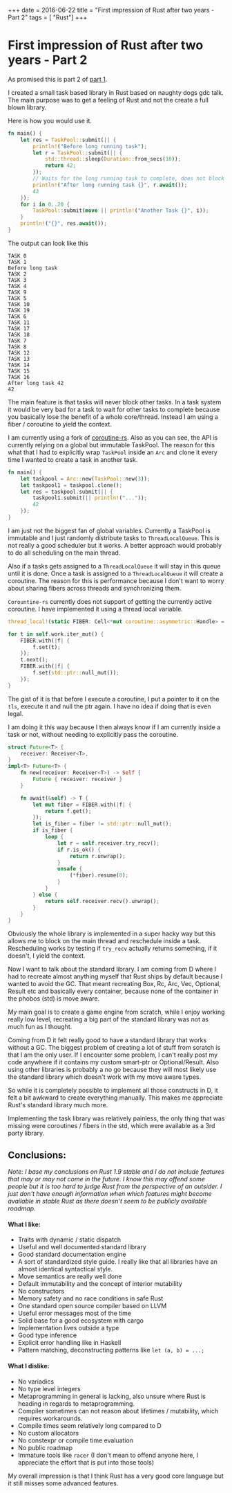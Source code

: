 +++
date        = 2016-06-22
title       = "First impression of Rust after two years - Part 2"
tags        = [ "Rust"]
+++


# First impression of Rust after two years - Part 2

As promised this is part 2 of [part 1](https://maikklein.github.io/post/impression-rust/).

I created a small task based library in Rust based on naughty dogs gdc talk. The main purpose was to get a feeling of Rust and not the create a full blown library.

Here is how you would use it.

```Rust
fn main() {
    let res = TaskPool::submit(|| {
        println!("Before long running task");
        let r = TaskPool::submit(|| {
            std::thread::sleep(Duration::from_secs(10));
            return 42;
        });
        // Waits for the long running task to complete, does not block other tasks!
        println!("After long running task {}", r.await());
        42
    });
    for i in 0..20 {
        TaskPool::submit(move || println!("Another Task {}", i));
    }
    println!("{}", res.await());
}
```

The output can look like this

```
TASK 0
TASK 1
Before long task
TASK 2
TASK 3
TASK 4
TASK 9
TASK 5
TASK 10
TASK 19
TASK 6
TASK 11
TASK 17
TASK 18
TASK 7
TASK 8
TASK 12
TASK 13
TASK 14
TASK 15
TASK 16
After long task 42
42
```

The main feature is that tasks will never block other tasks. In a task system it would be very bad for a task to wait for other tasks to complete because you basically lose the benefit of a whole core/thread. Instead I am using a fiber / coroutine to yield the context.

I am currently using a fork of [coroutine-rs](https://github.com/rustcc/coroutine-rs). Also as you can see, the API is currently relying on a global but immutable TaskPool. The reason for this what that I had to explicitly wrap `TaskPool` inside an `Arc` and clone it every time I wanted to create a task in another task.

```Rust
fn main() {
    let taskpool = Arc::new(TaskPool::new(3));
    let taskpool1 = taskpool.clone();
    let res = taskpool.submit(|| {
        taskpool1.submit(|| println!("..."));
        42
    });
}
```

I am just not the biggest fan of global variables. Currently a TaskPool is immutable and I just randomly distribute tasks to `ThreadLocalQueue`. This is not really a good scheduler but it works. A better approach would probably to do all scheduling on the main thread.

Also if a tasks gets assigned to a `ThreadLocalQueue` it will stay in this queue until it is done. Once a task is assigned to a `ThreadLocalQueue` it will create a coroutine. The reason for this is performance because I don't want to worry about sharing fibers across threads and synchronizing them.

`Corountine-rs` currently does not support of getting the currently active coroutine. I have implemented it using a thread local variable.

```Rust
thread_local!(static FIBER: Cell<*mut coroutine::asymmetric::Handle> = Cell::new(std::ptr::null_mut()));
```

```Rust
for t in self.work.iter_mut() {
    FIBER.with(|f| {
        f.set(t);
    });
    t.next();
    FIBER.with(|f| {
        f.set(std::ptr::null_mut());
    });
}
```
The gist of it is that before I execute a coroutine, I put a pointer to it on the `tls`, execute it and null the ptr again. I have no idea if doing that is even legal.

I am doing it this way because I then always know if I am currently inside a task or not, without needing to explicitly pass the coroutine.

```Rust
struct Future<T> {
    receiver: Receiver<T>,
}
impl<T> Future<T> {
    fn new(receiver: Receiver<T>) -> Self {
        Future { receiver: receiver }
    }

    fn await(&self) -> T {
        let mut fiber = FIBER.with(|f| {
            return f.get();
        });
        let is_fiber = fiber != std::ptr::null_mut();
        if is_fiber {
            loop {
                let r = self.receiver.try_recv();
                if r.is_ok() {
                    return r.unwrap();
                }
                unsafe {
                    (*fiber).resume(0);
                }
            }
        } else {
            return self.receiver.recv().unwrap();
        }
    }
}
```
Obviously the whole library is implemented in a super hacky way but this allows me to block on the main thread and reschedule inside a task. Rescheduling works by testing if `try_recv` actually returns something, if it doesn't, I yield the context.

Now I want to talk about the standard library. I am coming from D where I had to recreate almost anything myself that Rust ships by default because I wanted to avoid the GC. That meant recreating Box, Rc, Arc, Vec, Optional, Result etc and basically every container, because none of the container in the phobos (std) is move aware.

My main goal is to create a game engine from scratch, while I enjoy working really low level, recreating a big part of the standard library was not as much fun as I thought.

Coming from D it felt really good to have a standard library that works without a GC. The biggest problem of creating a lot of stuff from scratch is that I am the only user. If I encounter some problem, I can't really post my code anywhere if it contains my custom smart-ptr or Optional/Result. Also using other libraries is probably a no go because they will most likely use the standard library which doesn't work with my move aware types.

So while it is completely possible to implement all those constructs in D, it felt a bit awkward to create everything manually. This makes me appreciate Rust's standard library much more.

Implementing the task library was relatively painless, the only thing that was missing were coroutines / fibers in the std, which were available as a 3rd party library.

## Conclusions:

*Note: I base my conclusions on Rust 1.9 stable and I do not include features that may or may not come in the future. I know this may offend some people but it is too hard to judge Rust from the perspective of an outsider. I just don't have enough information when which features might become available in stable Rust as there doesn't seem to be publicly available roadmap.*

#### What I like:

* Traits with dynamic / static dispatch
* Useful and well documented standard library
* Good standard documentation engine
* A sort of standardized style guide. I really like that all libraries have an almost identical syntactical style.
* Move semantics are really well done
* Default immutability and the concept of interior mutability
* No constructors
* Memory safety and no race conditions in safe Rust
* One standard open source compiler based on LLVM
* Useful error messages most of the time
* Solid base for a good ecosystem with cargo
* Implementation lives outside a type
* Good type inference
* Explicit error handling like in Haskell
* Pattern matching, deconstructing patterns like `let (a, b) = ...;`

#### What I dislike:

* No variadics
* No type level integers
* Metaprogramming in general is lacking, also unsure where Rust is heading in regards to metaprogramming.
* Compiler sometimes can not reason about lifetimes / mutability, which requires workarounds.
* Compile times seem relatively long compared to D
* No custom allocators
* No constexpr or compile time evaluation
* No public roadmap
* Immature tools like `racer` (I don't mean to offend anyone here, I appreciate the effort that is put into those tools)

My overall impression is that I think Rust has a very good core language but it still misses some advanced features.
